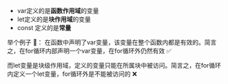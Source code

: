 ﻿- var定义的是**函数作用域**的变量
- let定义的是**块作用域**的变量
- const 定义的是**常量**

举个例子 🌰：
在函数中声明了var变量，该变量在整个函数内都是有效的。简言之，在for循环内部声明一个var变量，在for循环外仍然有效 ✅

而let变量是块级作用域，定义的变量只能在所属块中被访问。简言之，在for循环内定义一个let变量，for循环外是不能被访问的 ❌
